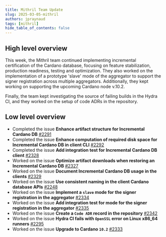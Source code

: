 ```yaml
---
title: Mithril Team Update
slug: 2025-03-05-mithril
authors: jpraynaud
tags: [mithril]
hide_table_of_contents: false
---
```


## High level overview

This week, the Mithril team continued implementing incremental certification of the Cardano database, focusing on feature stabilization, production readiness, testing and optimization. They also worked on the implementation of a prototype 'slave' mode of the aggregator to support the signer registration across multiple aggregators. Additionally, they kept working on supporting the upcoming Cardano node v.10.2.

Finally, the team kept investigating the source of failing builds in the Hydra CI, and they worked on the setup of code ADRs in the repository.

## Low level overview

- Completed the issue **Enhance artifact structure for Incremental Cardano DB** [#2291](https://github.com/input-output-hk/mithril/issues/2291)
- Completed the issue **Enhance computation of required disk space for Incremental Cardano DB in client CLI** [#2292](https://github.com/input-output-hk/mithril/issues/2292)
- Completed the issue **Add integration test for Incremental Cardano DB client** [#2328](https://github.com/input-output-hk/mithril/issues/2328)
- Worked on the issue **Optimize artifact downloads when restoring an Incremental Cardano DB** [#2327](https://github.com/input-output-hk/mithril/issues/2327)
- Worked on the issue **Document Incremental Cardano DB usage in the clients** [#2329](https://github.com/input-output-hk/mithril/issues/2329)
- Worked on the issue **Use consistent naming in the client Cardano database APIs** [#2248](https://github.com/input-output-hk/mithril/issues/2248)
- Worked on the issue **Implement a `slave` mode for the signer registration in the aggregator** [#2334](https://github.com/input-output-hk/mithril/issues/2334)
- Worked on the issue **Add integration test for mode for the signer registration in the aggregator** [#2335](https://github.com/input-output-hk/mithril/issues/2335)
- Worked on the issue **Create a `Code ADR` record in the repository** [#2342](https://github.com/input-output-hk/mithril/issues/2342)
- Worked on the issue **Hydra CI fails with `OpenSSL` error on Linux x86_64 runners** [#2295](https://github.com/input-output-hk/mithril/issues/2295)
- Worked on the issue **Upgrade to Cardano `10.2`** [#2333](https://github.com/input-output-hk/mithril/issues/2333)
